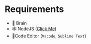 # Requirements
- 🧠 Brain
- 🕸 NodeJS (<a href="https://nodejs.org/en">Click Me</a>)
- 📝Code Editor (`Vscode`, `Sublime Text`) 
